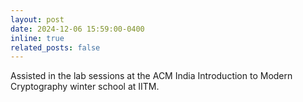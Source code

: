 ```yaml
---
layout: post
date: 2024-12-06 15:59:00-0400
inline: true
related_posts: false
---
```


Assisted in the lab sessions at the ACM India Introduction to Modern Cryptography winter school at IITM.
